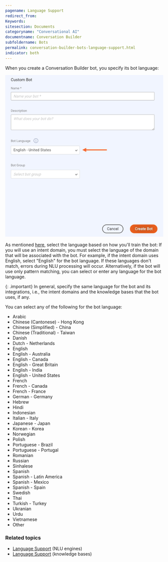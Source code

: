 ```yaml
---
pagename: Language Support
redirect_from:
Keywords:
sitesection: Documents
categoryname: "Conversational AI"
documentname: Conversation Builder
subfoldername: Bots
permalink: conversation-builder-bots-language-support.html
indicator: both
---
```


When you create a Conversation Builder bot, you specify its bot language:

<img class="fancyimage" alt="Specify bot language" style="width:600px" src="img/ConvoBuilder/cb_botlanguage.png">

As mentioned [here](conversation-builder-bots-custom-bots.html#create-a-custom-bot), select the language based on how you'll train the bot: If you will use an intent domain, you must select the language of the domain that will be associated with the bot. For example, if the intent domain uses English, select "English" for the bot language. If these languages don't match, errors during NLU processing will occur. Alternatively, if the bot will use only pattern matching, you can select or enter any language for the bot language.

{: .important}
In general, specify the same language for the bot and its integrations, i.e., the intent domains and the knowledge bases that the bot uses, if any.

You can select any of the following for the bot language:

* Arabic
* Chinese (Cantonese) - Hong Kong
* Chinese (Simplified) - China
* Chinese (Traditional) - Taiwan
* Danish
* Dutch - Netherlands
* English
* English - Australia
* English - Canada
* English - Great Britain
* English - India
* English - United States
* French
* French - Canada
* French - France
* German - Germany
* Hebrew
* Hindi
* Indonesian
* Italian - Italy
* Japanese - Japan
* Korean - Korea
* Norwegian
* Polish
* Portuguese - Brazil
* Portuguese - Portugal
* Romanian
* Russian
* Sinhalese
* Spanish
* Spanish - Latin America
* Spanish - Mexico
* Spanish - Spain
* Swedish
* Thai
* Turkish - Turkey
* Ukranian
* Urdu
* Vietnamese
* Other

### Related topics
* [Language Support](intent-manager-natural-language-understanding-language-support.html) (NLU engines)
* [Language Support](knowledgeai-language-support.html) (knowledge bases)
